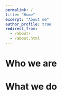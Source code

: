 ```yaml
---
permalink: /
title: "Home"
excerpt: "About me"
author_profile: true
redirect_from:
  - /about/
  - /about.html
---
```


Who we are
======


What we do
======
